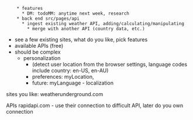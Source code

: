 

        * features
          * DM: todoMM: anytime next week, research
        * back end src/pages/api
          * ingest existing weather API, adding/calculating/manipulating
            * merge with another API (country data, etc.)


* see a few existing sites, what do you like, pick features
* available APIs (free)
* should be complex
	* personalization
		* (detect user location from the browser settings, language codes include country: en-US, en-AU)
		* preferences: myLocation, 
		* future: myLanguage - localization

sites you like:
weatherunderground.com

APIs
rapidapi.com - use their connection to difficult API, later do you own connection

